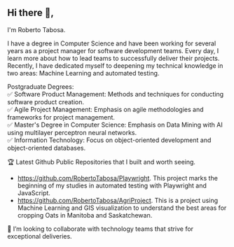 ## Hi there 👋,

I'm Roberto Tabosa.

I have a degree in Computer Science and have been working for several years as a project manager for software development teams. Every day, I learn more about how to lead teams to successfully deliver their projects. Recently, I have dedicated myself to deepening my technical knowledge in two areas: Machine Learning and automated testing.

Postgraduate Degrees:</br>
✅ Software Product Management: Methods and techniques for conducting software product creation.</br>
✅ Agile Project Management: Emphasis on agile methodologies and frameworks for project management.</br>
✅ Master's Degree in Computer Science: Emphasis on Data Mining with AI using multilayer perceptron neural networks.</br>
✅ Information Technology: Focus on object-oriented development and object-oriented databases.</br>

🏆 Latest Github Public Repositories that I built and worth seeing.</br>
 * https://github.com/RobertoTabosa/Playwright.    This project marks the beginning of my studies in automated testing with Playwright and JavaScript.</br>
 * https://github.com/RobertoTabosa/AgriProject.   This is a project using Machine Learning and GIS visualization to understand the best areas for cropping Oats in Manitoba and       Saskatchewan.</br>
   
👯 I’m looking to collaborate with technology teams that strive for exceptional deliveries.</br>


<!--
**RobertoTabosa/RobertoTabosa** is a ✨ _special_ ✨ repository because its `README.md` (this file) appears on your GitHub profile.

Here are some ideas to get you started:

- 🔭 I’m currently working on ...
- 🌱 I’m currently learning ...
- 👯 I’m looking to collaborate on ...
- 🤔 I’m looking for help with ...
- 💬 Ask me about ...
- 📫 How to reach me: ...
- 😄 Pronouns: ...
- ⚡ Fun fact: ...
-->

